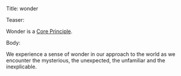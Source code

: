 Title: wonder

Teaser:

Wonder is a [Core Principle](../core/principles.html).

Body:

We experience a sense of wonder in our approach to the world as we encounter the mysterious, the unexpected, the unfamiliar and the inexplicable.

